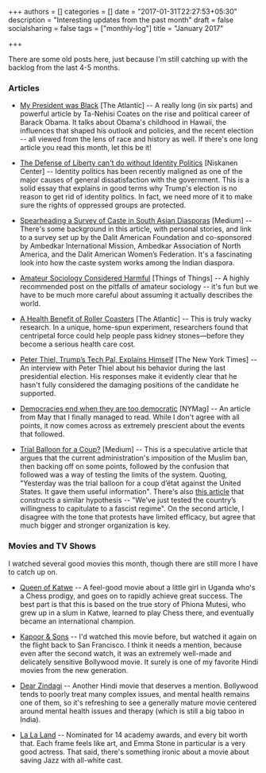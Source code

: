 +++
authors = []
categories = []
date = "2017-01-31T22:27:53+05:30"
description = "Interesting updates from the past month"
draft = false
socialsharing = false
tags = ["monthly-log"]
title = "January 2017"

+++

There are some old posts here, just because I'm still catching up with the backlog
from the last 4-5 months.

### Articles

- [My President was Black](https://www.theatlantic.com/magazine/archive/2017/01/my-president-was-black/508793) [The Atlantic] -- A really long (in six parts) and powerful article by Ta-Nehisi Coates on the rise and political career of Barack Obama. It talks about Obama's childhood in Hawaii, the influences that shaped his outlook and policies, and the recent election -- all viewed from the lens of race and history as well. If there's one long article you read this month, let this be it!

- [The Defense of Liberty can't do without Identity Politics](https://niskanencenter.org/blog/defense-liberty-cant-without-identity-politics) [Niskanen Center] -- Identity politics has been recently maligned as one of the major causes of general dissatisfaction with the government. This is a solid essay that explains in good terms why Trump's election is no reason to get rid of identity politics. In fact, we need more of it to make sure the rights of oppressed groups are protected.

- [Spearheading a Survey of Caste in South Asian Diasporas](https://medium.com/@Bahujan_Power/pioneering-a-survey-of-caste-in-the-diasporas-6e5a27cd82ef#.xx82xrhfh) [Medium] -- There's some background in this article, with personal stories, and link to a survey set up by the Dalit American Foundation and co-sponsored by Ambedkar International Mission, Ambedkar Association of North America, and the Dalit American Women’s Federation. It's a fascinating look into how the caste system works among the Indian diaspora.

- [Amateur Sociology Considered Harmful](https://thingofthings.wordpress.com/2016/04/05/amateur-sociology-considered-harmful/) [Things of Things] -- A highly recommended post on the pitfalls of amateur sociology -- it's fun but we have to be much more careful about assuming it actually describes the world.

- [A Health Benefit of Roller Coasters](http://www.theatlantic.com/health/archive/2016/09/for-kidney-health-roller-coaster-therapy/501278/) [The Atlantic] -- This is truly wacky research. In a unique, home-spun experiment, researchers found that centripetal force could help people pass kidney stones—before they become a serious health care cost.

- [Peter Thiel, Trump’s Tech Pal, Explains Himself](https://www.nytimes.com/2017/01/11/fashion/peter-thiel-donald-trump-silicon-valley-technology-gawker.html) [The New York Times] -- An interview with Peter Thiel about his behavior during the last presidential election. His responses make it evidently clear that he hasn't fully considered the damaging positions of the candidate he supported.

- [Democracies end when they are too democratic](http://nymag.com/daily/intelligencer/2016/04/america-tyranny-donald-trump.html) [NYMag] -- An article from May that I finally managed to read. While I don't agree with all points, it now comes across as extremely prescient about the events that followed.

- [Trial Balloon for a Coup?](https://medium.com/@yonatanzunger/trial-balloon-for-a-coup-e024990891d5#.e9vzbei2p) [Medium] -- This is a speculative article that argues that the current administration's imposition of the Muslim ban, then backing off on some points, followed by the confusion that followed was a way of testing the limits of the system. Quoting, "Yesterday was the trial balloon for a coup d’état against the United States. It gave them useful information". There's also [this article](https://medium.com/@jakefuentes/the-immigration-ban-is-a-headfake-and-were-falling-for-it-b8910e78f0c5#.wcck2msz1) that constructs a similar hypothesis -- "We’ve just tested the country’s willingness to capitulate to a fascist regime". On the second article, I disagree with the tone that protests have limited efficacy, but agree that much bigger and stronger organization is key.

### Movies and TV Shows

I watched several good movies this month, though there are still more I have to catch up on.

- [Queen of Katwe](http://www.imdb.com/title/tt4341582/) -- A feel-good movie about a little girl in Uganda who's a Chess prodigy, and goes on to rapidly achieve great success. The best part is that this is based on the true story of Phiona Mutesi, who grew up in a slum in Katwe, learned to play Chess there, and eventually became an international champion.

- [Kapoor & Sons](http://www.imdb.com/title/tt4900716/) -- I'd watched this movie before, but watched it again on the flight back to San Francisco. I think it needs a mention, because even after the second watch, it was an extremely well-made and delicately sensitive Bollywood movie. It surely is one of my favorite Hindi movies from the new generation.

- [Dear Zindagi](http://www.imdb.com/title/tt5946128/) -- Another Hindi movie that deserves a mention. Bollywood tends to poorly treat many complex issues, and mental health remains one of them, so it's refreshing to see a generally mature movie centered around mental health issues and therapy (which is still a big taboo in India).

- [La La Land](http://www.imdb.com/title/tt3783958/) -- Nominated for 14 academy awards, and every bit worth that. Each frame feels like art, and Emma Stone in particular is a very good actress. That said, there's something ironic about a movie about saving Jazz with all-white cast.

